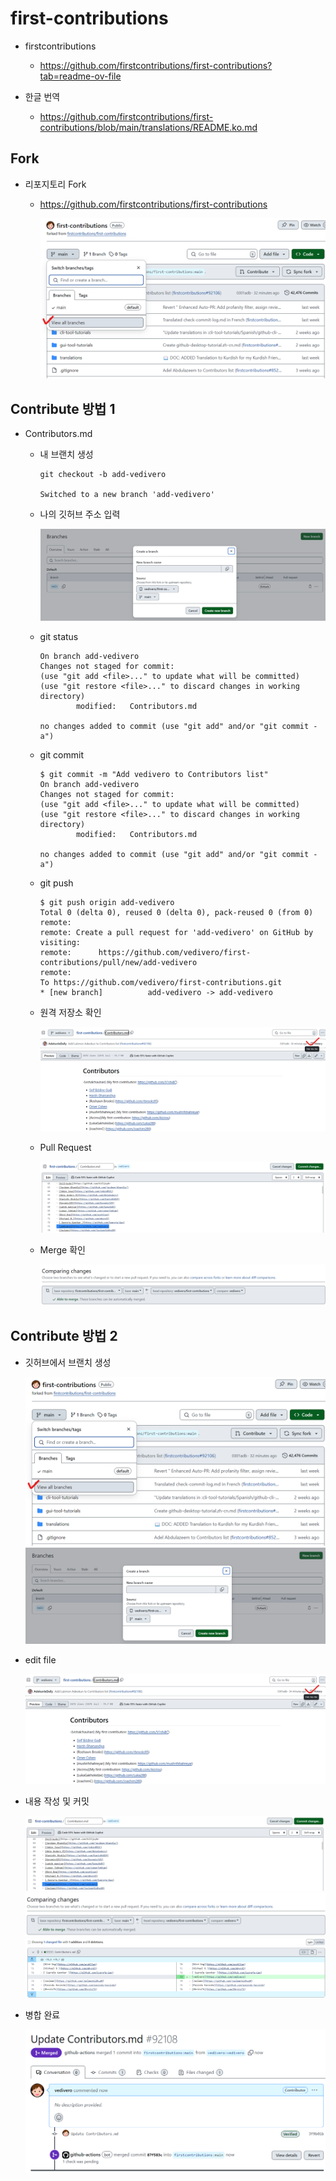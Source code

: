 # first-contributions

- firstcontributions

    - https://github.com/firstcontributions/first-contributions?tab=readme-ov-file


- 한글 번역
    - https://github.com/firstcontributions/first-contributions/blob/main/translations/README.ko.md

## Fork

- 리포지토리 Fork

    - https://github.com/firstcontributions/first-contributions

        ![alt text](image.png)

## Contribute 방법 1

- Contributors.md

    - 내 브랜치 생성

        ```
        git checkout -b add-vedivero

        Switched to a new branch 'add-vedivero'
        ```

    - 나의 깃허브 주소 입력

        ![alt text](image-1.png)


    - git status

        ```
        On branch add-vedivero
        Changes not staged for commit:
        (use "git add <file>..." to update what will be committed)
        (use "git restore <file>..." to discard changes in working directory)
                modified:   Contributors.md

        no changes added to commit (use "git add" and/or "git commit -a")
        ```


    - git commit

        ```
        $ git commit -m "Add vedivero to Contributors list"
        On branch add-vedivero
        Changes not staged for commit:
        (use "git add <file>..." to update what will be committed)
        (use "git restore <file>..." to discard changes in working directory)
                modified:   Contributors.md

        no changes added to commit (use "git add" and/or "git commit -a")
        ```

    - git push 

        ```
        $ git push origin add-vedivero
        Total 0 (delta 0), reused 0 (delta 0), pack-reused 0 (from 0)
        remote:
        remote: Create a pull request for 'add-vedivero' on GitHub by visiting:
        remote:      https://github.com/vedivero/first-contributions/pull/new/add-vedivero
        remote:
        To https://github.com/vedivero/first-contributions.git
        * [new branch]          add-vedivero -> add-vedivero
        ```

    - 원격 저장소 확인

        ![alt text](image-2.png)

    - Pull Request

        ![alt text](image-3.png)

    - Merge 확인

        ![alt text](image-4.png)


## Contribute 방법 2

- 깃허브에서 브랜치 생성

    ![alt text](image.png)
    ![alt text](image-1.png)

- edit file

    ![alt text](image-2.png)

- 내용 작성 및 커밋

    ![alt text](image-3.png)
    ![alt text](image-4.png)
    ![alt text](image-5.png)

- 병합 완료

    ![alt text](image-6.png)